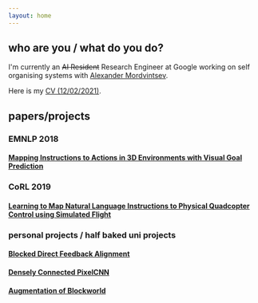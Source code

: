 ```yaml
---
layout: home
---
```

## who are you / what do you do?
I'm currently an ~~AI Resident~~ Research Engineer at Google working on self organising systems with [Alexander Mordvintsev](https://znah.net/).

Here is my [CV (12/02/2021)](assets/eyvind_cv_feb_2021.pdf).

## papers/projects
### EMNLP 2018
#### [Mapping Instructions to Actions in 3D Environments with Visual Goal Prediction](https://arxiv.org/abs/1809.00786)
### CoRL 2019
#### [Learning to Map Natural Language Instructions to Physical Quadcopter Control using Simulated Flight](https://arxiv.org/abs/1910.09664)
### personal projects / half baked uni projects
#### [Blocked Direct Feedback Alignment](assets/blocked-direct-feedback.pdf)
#### [Densely Connected PixelCNN](assets/densely-connected-pixelcnn.pdf)
#### [Augmentation of Blockworld](assets/augmentation-block-world.pdf)
